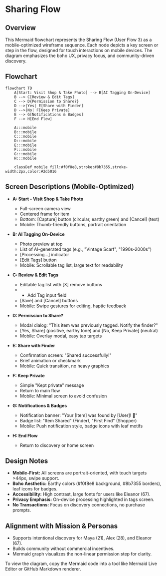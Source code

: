 # Sharing Flow

## Overview

This Mermaid flowchart represents the Sharing Flow (User Flow 3) as a mobile-optimized wireframe sequence. Each node depicts a key screen or step in the flow, designed for touch interactions on mobile devices. The diagram emphasizes the boho UX, privacy focus, and community-driven discovery.

## Flowchart

```mermaid
flowchart TD
    A[Start: Visit Shop & Take Photo] --> B[AI Tagging On-Device]
    B --> C[Review & Edit Tags]
    C --> D{Permission to Share?}
    D -->|Yes| E[Share with Finder]
    D -->|No| F[Keep Private]
    E --> G[Notifications & Badges]
    F --> H[End Flow]

    A:::mobile
    B:::mobile
    C:::mobile
    D:::mobile
    E:::mobile
    F:::mobile
    G:::mobile
    H:::mobile

    classDef mobile fill:#f0f8e8,stroke:#8b7355,stroke-width:2px,color:#2d5016
```


## Screen Descriptions (Mobile-Optimized)

- **A: Start - Visit Shop & Take Photo**
  - Full-screen camera view
  - Centered frame for item
  - Bottom: [Capture] button (circular, earthy green) and [Cancel] (text)
  - Mobile: Thumb-friendly buttons, portrait orientation

- **B: AI Tagging On-Device**
  - Photo preview at top
  - List of AI-generated tags (e.g., "Vintage Scarf", "1990s-2000s")
  - [Processing...] indicator
  - [Edit Tags] button
  - Mobile: Scrollable tag list, large text for readability

- **C: Review & Edit Tags**
  - Editable tag list with [X] remove buttons
  - - Add Tag input field
  - [Save] and [Cancel] buttons
  - Mobile: Swipe gestures for editing, haptic feedback

- **D: Permission to Share?**
  - Modal dialog: "This item was previously tagged. Notify the finder?"
  - [Yes, Share] (positive, earthy tone) and [No, Keep Private] (neutral)
  - Mobile: Overlay modal, easy tap targets

- **E: Share with Finder**
  - Confirmation screen: "Shared successfully!"
  - Brief animation or checkmark
  - Mobile: Quick transition, no heavy graphics

- **F: Keep Private**
  - Simple "Kept private" message
  - Return to main flow
  - Mobile: Minimal screen to avoid confusion

- **G: Notifications & Badges**
  - Notification banner: "Your [Item] was found by [User]! 🌼"
  - Badge list: "Item Shared" (Finder), "First Find" (Shopper)
  - Mobile: Push notification style, badge icons with leaf motifs

- **H: End Flow**
  - Return to discovery or home screen

## Design Notes

- **Mobile-First:** All screens are portrait-oriented, with touch targets >44px, swipe support.
- **Boho Aesthetic:** Earthy colors (#f0f8e8 background, #8b7355 borders), leaf icons for badges.
- **Accessibility:** High contrast, large fonts for users like Eleanor (67).
- **Privacy Emphasis:** On-device processing highlighted in tags screen.
- **No Transactions:** Focus on discovery connections, no purchase prompts.

## Alignment with Mission & Personas

- Supports intentional discovery for Maya (21), Alex (28), and Eleanor (67).
- Builds community without commercial incentives.
- Mermaid graph visualizes the non-linear permission step for clarity.

To view the diagram, copy the Mermaid code into a tool like Mermaid Live Editor or GitHub Markdown renderer.
